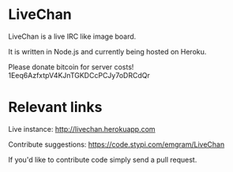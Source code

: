 LiveChan
====


LiveChan is a live IRC like image board. 

It is written in Node.js and currently being hosted on Heroku.

Please donate bitcoin for server costs!
1Eeq6AzfxtpV4KJnTGKDCcPCJy7oDRCdQr



Relevant links
====
Live instance: http://livechan.herokuapp.com

Contribute suggestions: https://code.stypi.com/emgram/LiveChan

If you'd like to contribute code simply send a pull request.
